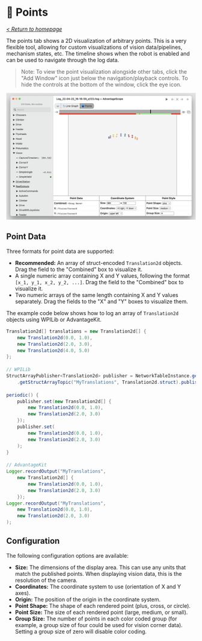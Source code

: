 # 📍 Points

_[< Return to homepage](/docs/INDEX.md)_

The points tab shows a 2D visualization of arbitrary points. This is a very flexible tool, allowing for custom visualizations of vision data/pipelines, mechanism states, etc. The timeline shows when the robot is enabled and can be used to navigate through the log data.

> Note: To view the point visualization alongside other tabs, click the "Add Window" icon just below the navigation/playback controls. To hide the controls at the bottom of the window, click the eye icon.

![Point tab example](/docs/resources/points/points-1.png)

## Point Data

Three formats for point data are supported:

- **Recommended:** An array of struct-encoded `Translation2d` objects. Drag the field to the "Combined" box to visualize it.
- A single numeric array containing X and Y values, following the format `[x_1, y_1, x_2, y_2, ...]`. Drag the field to the "Combined" box to visualize it.
- Two numeric arrays of the same length containing X and Y values separately. Drag the fields to the "X" and "Y" boxes to visualize them.

The example code below shows how to log an array of `Translation2d` objects using WPILib or AdvantageKit.

```java
Translation2d[] translations = new Translation2d[] {
    new Translation2d(0.0, 1.0),
    new Translation2d(2.0, 3.0),
    new Translation2d(4.0, 5.0)
};

// WPILib
StructArrayPublisher<Translation2d> publisher = NetworkTableInstance.getDefault()
    .getStructArrayTopic("MyTranslations", Translation2d.struct).publish();

periodic() {
    publisher.set(new Translation2d[] {
        new Translation2d(0.0, 1.0),
        new Translation2d(2.0, 3.0)
    });
    publisher.set(
        new Translation2d(0.0, 1.0),
        new Translation2d(2.0, 3.0)
    );
}

// AdvantageKit
Logger.recordOutput("MyTranslations",
    new Translation2d[] {
        new Translation2d(0.0, 1.0),
        new Translation2d(2.0, 3.0)
    });
Logger.recordOutput("MyTranslations",
    new Translation2d(0.0, 1.0),
    new Translation2d(2.0, 3.0)
);
```

## Configuration

The following configuration options are available:

- **Size:** The dimensions of the display area. This can use any units that match the published points. When displaying vision data, this is the resolution of the camera.
- **Coordinates:** The coordinate system to use (orientation of X and Y axes).
- **Origin:** The position of the origin in the coordinate system.
- **Point Shape:** The shape of each rendered point (plus, cross, or circle).
- **Point Size:** The size of each rendered point (large, medium, or small).
- **Group Size:** The number of points in each color coded group (for example, a group size of four could be used for vision corner data). Setting a group size of zero will disable color coding.
